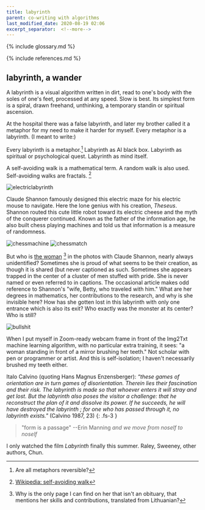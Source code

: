 ```yaml
---
title: labyrinth
parent: co-writing with algorithms
last_modified_date: 2020-08-19 02:06
excerpt_separator:  <!--more-->
---
```


{% include glossary.md %}

{% include references.md %}

## labyrinth, a wander

A labyrinth is a visual algorithm written in dirt, read to one's body with the soles of one's feet, processed at any speed. Slow is best. Its simplest form is a spiral, drawn freehand, unthinking, a temporary standin or spiritual ascension. 

At the hospital there was a false labyrinth, and later my brother called it a metaphor for my need to make it harder for myself. Every metaphor is a labyrinth. (I meant to write:) 

Every labyrinth is a metaphor.[^1] Labyrinth as AI black box. Labyrinth as spiritual or psychological quest. Labyrinth as mind itself. 

A self-avoiding walk is a mathematical term. A random walk is also used. Self-avoiding walks are fractals. [^2]

![electriclabyrinth](https://cdn.glitch.com/eaa18b38-3765-4c0b-8304-2af139b6b542%2Fshannon-laybirnth-playing-with-model.jpg?v=1597440261546)

Claude Shannon famously designed this electric maze for his electric mouse to navigate. Here the lone genius with his creation, _Theseus_. Shannon routed this cute little robot toward its electric cheese and the myth of the conquerer continued. Known as the father of the information age, he also built chess playing machines and told us that information is a measure of randomness.

![chessmachine](https://cdn.glitch.com/eaa18b38-3765-4c0b-8304-2af139b6b542%2Fshannon-with-woman-chess.jpg?v=1597439952190)
![chessmatch](https://cdn.glitch.com/eaa18b38-3765-4c0b-8304-2af139b6b542%2Fshannon-with-woman-chess2.png?v=1597439957460)

But who is [the woman](https://lt.ikscience.com/98017-betty-shannon-unsung-mathematical-genius-57) [^3] in the photos with Claude Shannon, nearly always unidentified? Sometimes she is proud of what seems to be their creation, as though it is shared (but never captioned as such. Sometimes she appears trapped in the center of a cluster of men stuffed with pride. She is never named or even referred to in captions. The occasional article makes odd reference to Shannon's "wife, Betty, who traveled with him." What are her degrees in mathematics, her contributions to the research, and why is she invisible here? How has she gotten lost in this labyrinth with only one entrance which is also its exit? Who exactly was the monster at its center? Who is still? 

![bullshit](https://cdn.glitch.com/eaa18b38-3765-4c0b-8304-2af139b6b542%2FBowie-BS.gif?v=1597439918698)

When I put myself in Zoom-ready webcam frame in front of the Img2Txt machine learning algorithm, with no particular extra training, it sees: "a woman standing in front of a mirror brushing her teeth." Not scholar with pen or programmer or artist. And this is self-isolation; I haven't necessarily brushed my teeth either. 

<!-- I train a new model using a tiny dataset of images of labyrinths, interested in what it will find. Like a hobbiest brushing dust off a chest in an attic more than a scientist with her carefully measured hypotheses. But the model won't train in time. -->

Italo Calvino (quoting Hans Magnus Enzensberger): _“these games of orientation are in turn games of disorientation. Therein lies their fascination and their risk. The labyrinth is made so that whoever enters it will stray and get lost. But the labyrinth also poses the visitor a challenge: that he reconstruct the plan of it and dissolve its power. If he succeeds, he will have destroyed the labyrinth ; for one who has passed through it, no labyrinth exists."_ (Calvino 1987, 23)
{: .fs-3 }

>"form is a passage" --Erin Manning
_and we move from noself to noself_

[^1]: Are all metaphors reversible? 

[^2]: [Wikipedia: self-avoiding walk]

[Wikipedia: self-avoiding walk]: https://en.wikipedia.org/wiki/Self-avoiding_walk

[^3]: Why is the only page I can find on her that isn't an obituary, that mentions her skills and contributions, translated from Lithuanian?

I only watched the film _Labyrinth_ finally this summer. Raley, Sweeney, other authors, Chun.